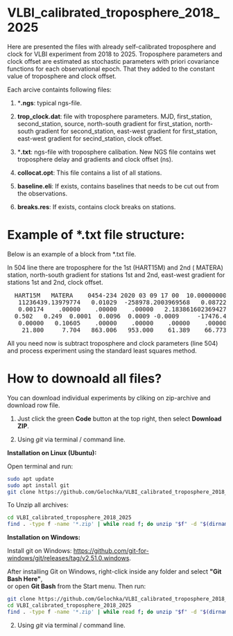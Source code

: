 # VLBI_calibrated_troposphere_2018_2025 
   

Here are presented the files with already self-calibrated troposphere and clock for VLBI experiment from 2018 to 2025. Troposphere parameters and clock offset
are estimated as stochastic parameters with
priori covariance functions for each
observational epoch. That they added to the constant value of troposphere and clock offset.

Each arcive containts following files:
1) ***.ngs**: typical ngs-file.
2) **trop_clock.dat**: file with troposphere parameters. 
MJD, first_station, second_station, source,  north-south gradient for first_station, north-south gradient for second_station,   east-west gradient for first_station,
 east-west gradient for secind_station, clock offset.

4) ***.txt**: ngs-file  with troposphere calibation. New NGS file contains wet troposphere delay and
gradients and clock offset (ns).
5) **collocat.opt**: This file contains a list of all stations.
6) **baseline.eli**: If exists, contains baselines that needs to be cut out from the observations.
7) **breaks.res**:  If exists, contains  clock breaks on stations.

#  Example of *.txt file structure:
Below is an example of a block from  *.txt file. 

In 504 line there are troposphere for the 1st  ‭(HART15M) and 2nd  ‭( MATERA) station, north-south gradient for stations 1st and 2nd, 
east-west gradient for stations 1st and 2nd, clock offset.

<pre>  HART15M   MATERA    0454-234 2020 03 09 17 00  10.0000000000               501                
   11236439.13979774   0.01029  -258978.2003969568   0.08722 0      I        502                
   0.00174    .00000    .00000    .00000   2.183861602369427       0.0       503  
  0.502   0.249  0.0001  0.0096  0.0009 -0.0009     -17476.438               504
   0.00000   0.10605    .00000    .00000    .00000    .00000                 505                
    21.800     7.704   863.006   953.000    61.389    66.773 0 0             506 </pre>  

All you need now is subtract  troposphere and clock parameters (line 504) and process experiment using the standard least squares method.
# How to downoald all files?
 You can download individual experiments by cliking on zip-archive and download row file.

1)  Just click the green **Code** button at the top right, then select **Download ZIP**.

2) Using *git* via terminal / command line.

**Installation on Linux (Ubuntu):**

Open terminal and run:

```bash
sudo apt update
sudo apt install git
git clone https://github.com/Gelochka/VLBI_calibrated_troposphere_2018_2025.git
```
To Unzip all archives: 

```bash
cd VLBI_calibrated_troposphere_2018_2025
find . -type f -name '*.zip' | while read f; do unzip "$f" -d "$(dirname "$f")"; done
```
 **Installation on Windows:**

Install git on Windows: https://github.com/git-for-windows/git/releases/tag/v2.51.0.windows.

After installing Git on Windows, right-click inside any folder and select **"Git Bash Here"**,  
or open **Git Bash** from the Start menu. Then run:

```bash
git clone https://github.com/Gelochka/VLBI_calibrated_troposphere_2018_2025.git
cd VLBI_calibrated_troposphere_2018_2025
find . -type f -name '*.zip' | while read f; do unzip "$f" -d "$(dirname "$f")"; done
```

2) Using *git* via terminal / command line.
